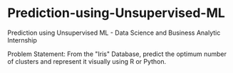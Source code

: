 # Prediction-using-Unsupervised-ML
Prediction using Unsupervised ML - Data Science and Business Analytic Internship 

Problem Statement:
From the "Iris" Database, predict the optimum number of clusters and represent it visually using R or Python.
